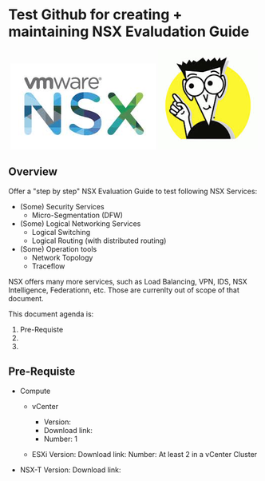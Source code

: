 # Test Github for creating + maintaining NSX Evaludation Guide

<p align="center">
  <img width="292" height="172" src="/docs/assets/logo/NSX_Logo.jpeg">
  <img width="200" height="200" src="/docs/assets/logo/For_Dummies.jpeg">
</p>


## Overview
Offer a "step by step" NSX Evaluation Guide to test following NSX Services:
- (Some) Security Services
  - Micro-Segmentation (DFW)
- (Some) Logical Networking Services
  - Logical Switching
  - Logical Routing (with distributed routing)
- (Some) Operation tools
  - Network Topology
  - Traceflow

NSX offers many more services, such as Load Balancing, VPN, IDS, NSX Intelligence, Federationn, etc.
Those are currenlty out of scope of that document.

This document agenda is:
1. Pre-Requiste
2. 
3. 


## Pre-Requiste
- Compute
  - vCenter
    - Version: 
    - Download link:
    - Number: 1

  - ESXi
    Version: 
    Download link:
    Number: At least 2 in a vCenter Cluster

- NSX-T
    Version: 
    Download link:


